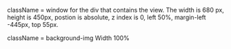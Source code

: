 className = window for the div that contains the view.
The width is 680 px, height is 450px, postion is absolute, z index is 0, left 50%, margin-left -445px, top 55px.


className = background-img
Width 100%
